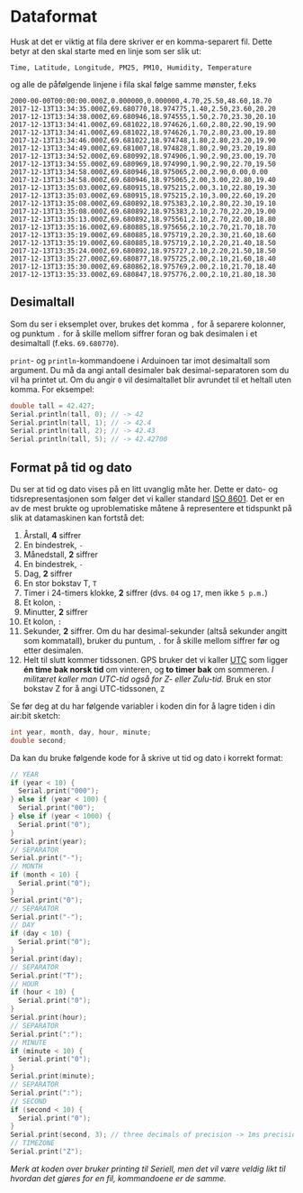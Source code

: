 # Dataformat

Husk at det er viktig at fila dere skriver er en komma-separert fil. Dette betyr
at den skal starte med en linje som ser slik ut:

``` csv
Time, Latitude, Longitude, PM25, PM10, Humidity, Temperature
```

og alle de påfølgende linjene i fila skal følge samme mønster, f.eks

``` csv
2000-00-00T00:00:00.000Z,0.000000,0.000000,4.70,25.50,48.60,18.70
2017-12-13T13:34:35.000Z,69.680770,18.974775,1.40,2.50,23.60,20.20
2017-12-13T13:34:38.000Z,69.680946,18.974555,1.50,2.70,23.30,20.10
2017-12-13T13:34:41.000Z,69.681022,18.974626,1.60,2.80,22.90,19.90
2017-12-13T13:34:41.000Z,69.681022,18.974626,1.70,2.80,23.00,19.80
2017-12-13T13:34:46.000Z,69.681022,18.974748,1.80,2.80,23.20,19.90
2017-12-13T13:34:49.000Z,69.681007,18.974828,1.80,2.90,23.20,19.80
2017-12-13T13:34:52.000Z,69.680992,18.974906,1.90,2.90,23.00,19.70
2017-12-13T13:34:55.000Z,69.680969,18.974990,1.90,2.90,22.70,19.50
2017-12-13T13:34:58.000Z,69.680946,18.975065,2.00,2.90,0.00,0.00
2017-12-13T13:34:58.000Z,69.680946,18.975065,2.00,3.00,22.80,19.40
2017-12-13T13:35:03.000Z,69.680915,18.975215,2.00,3.10,22.80,19.30
2017-12-13T13:35:03.000Z,69.680915,18.975215,2.10,3.00,22.60,19.20
2017-12-13T13:35:08.000Z,69.680892,18.975383,2.10,2.80,22.30,19.10
2017-12-13T13:35:08.000Z,69.680892,18.975383,2.10,2.70,22.20,19.00
2017-12-13T13:35:13.000Z,69.680892,18.975561,2.10,2.70,22.00,18.80
2017-12-13T13:35:16.000Z,69.680885,18.975656,2.10,2.70,21.70,18.70
2017-12-13T13:35:19.000Z,69.680885,18.975719,2.20,2.30,21.60,18.60
2017-12-13T13:35:19.000Z,69.680885,18.975719,2.10,2.20,21.40,18.50
2017-12-13T13:35:24.000Z,69.680892,18.975727,2.10,2.20,21.50,18.50
2017-12-13T13:35:27.000Z,69.680877,18.975725,2.00,2.10,21.60,18.40
2017-12-13T13:35:30.000Z,69.680862,18.975769,2.00,2.10,21.70,18.40
2017-12-13T13:35:33.000Z,69.680847,18.975776,2.00,2.10,21.80,18.30
```

## Desimaltall

Som du ser i eksemplet over, brukes det komma `,` for å separere kolonner, og punktum `.` for å skille
mellom siffrer foran og bak desimalen i et desimaltall (f.eks. `69.680770`).

`print`- og `println`-kommandoene i Arduinoen tar imot desimaltall som argument. Du må da angi antall desimaler bak desimal-separatoren som du vil ha printet ut. Om du angir `0` vil desimaltallet blir avrundet til et heltall uten komma. For eksempel:

``` cpp
double tall = 42.427;
Serial.println(tall, 0); // -> 42
Serial.println(tall, 1); // -> 42.4
Serial.println(tall, 2); // -> 42.43
Serial.println(tall, 5); // -> 42.42700
```

## Format på tid og dato

Du ser at tid og dato vises på en litt uvanglig måte her. Dette er dato- og tidsrepresentasjonen som følger det vi kaller standard [ISO 8601][iso8601-wiki]. Det er en av de mest brukte og uproblematiske måtene å representere et tidspunkt på slik at datamaskinen kan fortstå det:

1. Årstall, **4** siffrer
1. En bindestrek, `-`
1. Månedstall, **2** siffrer
1. En bindestrek, `-`
1. Dag, **2** siffrer
1. En stor bokstav T, `T`
1. Timer i 24-timers klokke, **2** siffrer (dvs. `04` og `17`, men ikke `5 p.m.`)
1. Et kolon, `:`
1. Minutter, **2** siffrer
1. Et kolon, `:`
1. Sekunder, **2** siffrer. Om du har desimal-sekunder (altså sekunder angitt som kommatall), bruker du puntum, `.` for å skille mellom siffrer før og etter desimalen.
1. Helt til slutt kommer tidssonen. GPS bruker det vi kaller [UTC][utc-wiki] som ligger **én time bak norsk tid** om vinteren, og **to timer bak** om sommeren. *I militæret kaller man UTC-tid også for Z- eller Zulu-tid.* Bruk en stor bokstav Z for å angi UTC-tidssonen, `Z`

Se før deg at du har følgende variabler i koden din for å lagre tiden i din air:bit sketch:

``` cpp
int year, month, day, hour, minute;
double second;
```

Da kan du bruke følgende kode for å skrive ut tid og dato i korrekt format:

``` cpp
// YEAR
if (year < 10) {
  Serial.print("000");
} else if (year < 100) {
  Serial.print("00");
} else if (year < 1000) {
  Serial.print("0");
}
Serial.print(year);
// SEPARATOR
Serial.print("-");
// MONTH
if (month < 10) {
  Serial.print("0");
}
Serial.print("0");
// SEPARATOR
Serial.print("-");
// DAY
if (day < 10) {
  Serial.print("0");
}
Serial.print(day);
// SEPARATOR
Serial.print("T");
// HOUR
if (hour < 10) {
  Serial.print("0");
}
Serial.print(hour);
// SEPARATOR
Serial.print(":");
// MINUTE
if (minute < 10) {
  Serial.print("0");
}
Serial.print(minute);
// SEPARATOR
Serial.print(":");
// SECOND
if (second < 10) {
  Serial.print("0");
}
Serial.print(second, 3); // three decimals of precision -> 1ms precision
// TIMEZONE
Serial.print("Z");
```

*Merk at koden over bruker printing til Seriell, men det vil være veldig likt til hvordan det gjøres for en fil, kommandoene er de samme.*

[utc-wiki]: https://no.wikipedia.org/wiki/UTC
[iso8601-wiki]: https://no.wikipedia.org/wiki/ISO_8601#Kombinerte_presentasjoner
